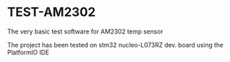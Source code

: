 # TEST-AM2302
The very basic test software for AM2302 temp sensor 

The project has been tested on stm32 
nucleo-L073RZ dev. board using the PlatformIO IDE
